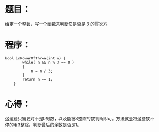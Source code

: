 # 题目：
给定一个整数，写一个函数来判断它是否是 3 的幂次方
# 程序：
~~~
bool isPowerOfThree(int n) {
        while( n && n % 3 == 0 )
        {
            n = n / 3;
        } 
        return n == 1;
    }
~~~
# 心得：
这道题只需要对不是0的数，以及能被3整除的数判断即可。方法就是将这些数不停的用3整除，判断最后的余数是否是1。
